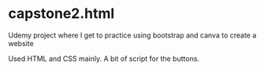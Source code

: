 # capstone2.html

Udemy project where I get to practice using bootstrap and canva to create a website

Used HTML and CSS mainly. 
A bit of script for the buttons. 
